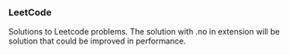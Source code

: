 ### LeetCode

Solutions to Leetcode problems. The solution with .no in extension will be solution that could be improved in performance.